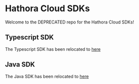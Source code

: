 # Hathora Cloud SDKs

Welcome to the DEPRECATED repo for the Hathora Cloud SDKs!

## Typescript SDK

The Typescript SDK has been relocated to [here](https://github.com/hathora/cloud-sdk-typescript)

## Java SDK

The Java SDK has been relocated to [here](https://github.com/hathora/cloud-sdk-java)
